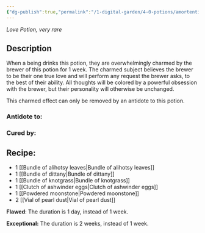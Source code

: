 ```yaml
---
{"dg-publish":true,"permalink":"/1-digital-garden/4-0-potions/amortentia-love/","tags":["#potion","love","very-rare"]}
---
```


*Love Potion, very rare* 

## Description

When a being drinks this potion, they are overwhelmingly charmed by the brewer of this potion for 1 week. The charmed subject believes the brewer to be their one true love and will perform any request the brewer asks, to the best of their ability. All thoughts will be colored by a powerful obsession with the brewer, but their personality will otherwise be unchanged. 

This charmed effect can only be removed by an antidote to this potion.

### Antidote to: 


### Cured by:


## Recipe:

- 1 [[Bundle of alihotsy leaves\|Bundle of alihotsy leaves]]
- 1 [[Bundle of dittany\|Bundle of dittany]]
- 1 [[Bundle of knotgrass\|Bundle of knotgrass]]
- 1 [[Clutch of ashwinder eggs\|Clutch of ashwinder eggs]]
- 1 [[Powdered moonstone\|Powdered moonstone]]
- 2 [[Vial of pearl dust\|Vial of pearl dust]]

**Flawed**:
The duration is 1 day, instead of 1 week.

**Exceptional:** 
The duration is 2 weeks, instead of 1 week.